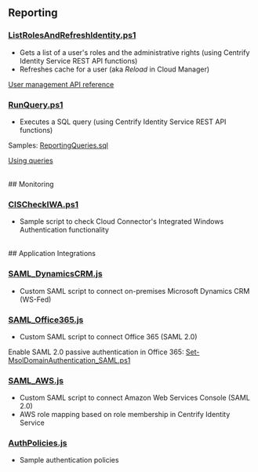 ## Reporting

### [ListRolesAndRefreshIdentity.ps1](https://github.com/blooodorange/Centrify-Identity-Service/blob/master/ListRolesAndRefreshIdentity.ps1)
* Gets a list of a user's roles and the administrative rights (using Centrify Identity Service REST API functions)
* Refreshes cache for a user (aka *Reload* in Cloud Manager)

[User management API reference](http://developer.centrify.com/site/global/documentation/api_reference/user_mgmt/index.gsp)

### [RunQuery.ps1](https://github.com/blooodorange/Centrify-Identity-Service/blob/master/RunQuery.ps1)
* Executes a SQL query (using Centrify Identity Service REST API functions)

Samples: [ReportingQueries.sql](https://github.com/blooodorange/Centrify-Identity-Service/blob/master/ReportingQueries.sql)

[Using queries](http://developer.centrify.com/site/global/documentation/api_guide/using_queries/index.gsp)

<br>
## Monitoring

### [CISCheckIWA.ps1](https://github.com/blooodorange/Centrify-Identity-Service/blob/master/CISCheckIWA.ps1)
* Sample script to check Cloud Connector's Integrated Windows Authentication functionality

<br>
## Application Integrations

### [SAML_DynamicsCRM.js](https://github.com/blooodorange/Centrify-Identity-Service/blob/master/SAML_DynamicsCRM.js)
* Custom SAML script to connect on-premises Microsoft Dynamics CRM (WS-Fed)

### [SAML_Office365.js](https://github.com/blooodorange/Centrify-Identity-Service/blob/master/SAML_Office365.js)
* Custom SAML script to connect Office 365 (SAML 2.0)

Enable SAML 2.0 passive authentication in Office 365: [Set-MsolDomainAuthentication_SAML.ps1](https://github.com/blooodorange/Centrify-Identity-Service/blob/master/Set-MsolDomainAuthentication_SAML.ps1)

### [SAML_AWS.js](https://github.com/blooodorange/Centrify-Identity-Service/blob/master/SAML_AWS.js)
* Custom SAML script to connect Amazon Web Services Console (SAML 2.0)
* AWS role mapping based on role membership in Centrify Identity Service

### [AuthPolicies.js](https://github.com/blooodorange/Centrify-Identity-Service/blob/master/AuthPolicies.js)
* Sample authentication policies
